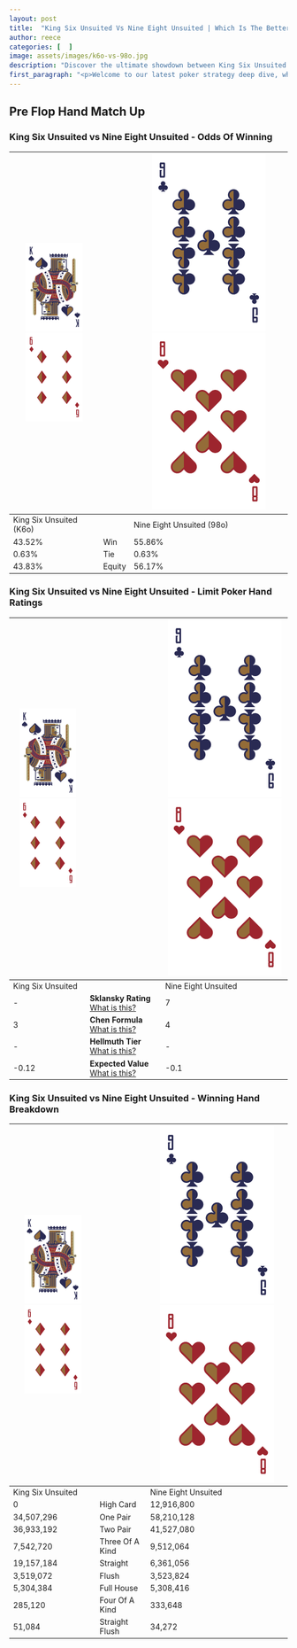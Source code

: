 ```yaml
---
layout: post
title:  "King Six Unsuited Vs Nine Eight Unsuited | Which Is The Better Hand In Poker? A Complete Guide"
author: reece
categories: [  ]
image: assets/images/k6o-vs-98o.jpg
description: "Discover the ultimate showdown between King Six Unsuited and Nine Eight Unsuited in poker! Uncover the odds, strategies, and scenarios where one hand triumphs over the other. Get ready to up your poker game with this thrilling analysis."
first_paragraph: "<p>Welcome to our latest poker strategy deep dive, where we're pitting two distinct hands against each other in a high-stakes showdown: King Six Unsuited vs Nine Eight Unsuited.</p><p>In the dynamic world of poker, every decision counts, and knowing which hand holds the upper hand is key to your success at the table.</p><p>In this article, we'll dissect these two hands, explore the scenarios where one dominates the other, and equip you with the knowledge to make strategic choices that can tip the odds in your favor.</p><p>Get ready to unravel the intriguing dynamics of these poker hands and elevate your game to new heights.</p>"
---
```




[comment]: # (sp0)

## Pre Flop Hand Match Up

<div class="table hand-ratings" markdown="1"> 



### King Six Unsuited vs Nine Eight Unsuited - Odds Of Winning


    
| ![image info](assets/images/hand1/K.png) ![image info](assets/images/hand1/6o.png) |  | ![image info](assets/images/hand2/9.png) ![image info](assets/images/hand2/8o.png) |
| -------- | -------- | -------- |
| King Six Unsuited (K6o) |  | Nine Eight Unsuited (98o) |
| 43.52% | Win | 55.86% |
| 0.63% | Tie | 0.63% |
| 43.83% | Equity | 56.17% |




[comment]: # (sp1)



### King Six Unsuited vs Nine Eight Unsuited - Limit Poker Hand Ratings


    
| ![image info](assets/images/hand1/K.png) ![image info](assets/images/hand1/6o.png) |  | ![image info](assets/images/hand2/9.png) ![image info](assets/images/hand2/8o.png) |
| -------- | -------- | -------- |
| King Six Unsuited |  | Nine Eight Unsuited |
| - | **Sklansky Rating** [What is this?](/sklansky-rating-explained) | 7 |
| 3 | **Chen Formula** [What is this?](/chen-formula-explained) | 4 |
| - | **Hellmuth Tier** [What is this?](/Hellmuth-tier-explained) | - |
| -0.12 | **Expected Value** [What is this?](/expected-value-explained) | -0.1 |




[comment]: # (sp2)



### King Six Unsuited vs Nine Eight Unsuited - Winning Hand Breakdown


    
| ![image info](assets/images/hand1/K.png) ![image info](assets/images/hand1/6o.png) |  | ![image info](assets/images/hand2/9.png) ![image info](assets/images/hand2/8o.png) |
| -------- | -------- | -------- |
| King Six Unsuited |  | Nine Eight Unsuited |
| 0 | High Card | 12,916,800 |
| 34,507,296 | One Pair | 58,210,128 |
| 36,933,192 | Two Pair | 41,527,080 |
| 7,542,720 | Three Of A Kind | 9,512,064 |
| 19,157,184 | Straight | 6,361,056 |
| 3,519,072 | Flush | 3,523,824 |
| 5,304,384 | Full House | 5,308,416 |
| 285,120 | Four Of A Kind | 333,648 |
| 51,084 | Straight Flush | 34,272 |




[comment]: # (sp3)



</div>

[comment]: # (sp4)



[comment]: # (sp5)

